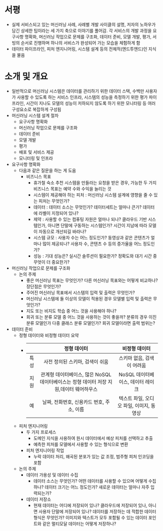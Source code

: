 # 서평
- 실제 서비스되고 있는 머신러닝 사례, 사례별 개발 사이클의 설명, 저자의 노하우가 담긴 상세한 팁이라는 세 가지 축으로 이야기를 풀어감. 각 서비스의 개발 과정을 요구사항 명확화, 머신러닝 작업으로 문제를 구조화, 데이터 준비, 모델 개발, 평가, 서빙의 순서로 진행하며 하나의 서비스가 완성되어 가는 모습을 체험하게 함 
- 데이터 파이프라인, 피처 엔지니어링, 시스템 설계 등의 전체적(엔드투엔드)인 지식을 물음 

# 소개 및 개요
- 일반적으로 머신러닝 시스템은 데이터를 관리하기 위한 데이터 스택, 수백만 사용자가 사용할 수 있도록 하는 서비스 인프라, 시스템의 성능을 측정하기 위한 평가 파이프라인, 시간이 지나도 모델의 성능이 저하되지 않도록 하기 위한 모니터링 등 여러 구성요소로 복잡하게 구성됨 
- 머신러닝 시스템 설계 절차
  - 요구사항 명확화
  - 머신러닝 작업으로 문제를 구조화
  - 데이터 준비
  - 모델 개발
  - 평가
  - 배포 및 서비스 제공
  - 모니터링 및 인프라
- 요구사항 명확화
  - 다음과 같은 질문을 하는 게 도움
    - 비즈니스 목표
      - 휴가철 숙소 추천 시스템을 만들라는 요청을 받은 경우, 가능한 두 가지 비즈니스 목표는 예약 수와 수익을 늘리는 것
      - 시스템이 제공해야 하는 피처 : 머신러닝 시스템 설계에 영향을 줄 수 있는 피처는 무엇인가? 
      - 데이터 : 데이터 소스는 무엇인가? 데이터세트는 얼마나 큰가? 데이터에 라벨이 지정되어 있나?
      - 제약 : 사용할 수 있는 컴퓨팅 자원은 얼마나 되나? 클라우드 기반 시스템인가, 아니면 단말에 구동하는 시스템인가? 시간이 지남에 따라 모델이 자동으로 개선되길 바라나?
      - 시스템 규모 : 사용자 수는 어느 정도인가? 동영상과 같은 콘텐츠가 얼마나 많이 제공되나? 사용자 수, 콘텐츠 수 등의 증가율을 어느 정도인가?
      - 성능 : 기대 성능은? 실시간 솔루션이 필요한가? 정확도와 대기 시간 중 무엇이 더 중요한가? 
- 머신러닝 작업으로 문제를 구조화
  - 논의 주제
    - 좋은 머신러닝 목표는 무엇인가? 다른 머신러닝 목표와는 어떻게 비교하나? 장단점은 무엇인가?
    - 주어진 머신러닝 목표에서 시스템의 입력 및 출력은 무엇인가?
    - 머신러닝 시스템에 둘 이상의 모델이 적용된 경우 모델별 입력 및 출력은 무엇인가?
    - 지도 또는 비지도 학습 중 어느 것을 사용해야 하나?
    - 회귀 또는 분류 모델 중 어느 것을 사용하는 것이 좋을까? 분류의 경우 이진 분류 모델인가 다중 클래스 분류 모델인가? 회귀 모델이라면 출력 범위는? 
- 데이터 준비
  - 정형 데이터와 비정형 데이터 요약
    - ||                       정형 데이터                        |비정형 데이터|
      |:---:|:---------------------------------------------------:|:---:|
      |특성|                 사전 정의된 스키마, 검색이 쉬움                  |스키마 없음, 검색이 어려움|
      |지원| 관계형 데이터베이스, 많은 NoSQL 데이터베이스는 정형 데이터 저장 지원,데이터 웨어하우스 |NoSQL 데이터베이스, 데이터 레이크|
      |예|날짜, 전화번호, 신용카드 번호, 주소, 이름|텍스트 파일, 오디오 파일, 이미지, 동영상|
  - 피처 엔지니어링
    - 두 가지 프로세스
      - 도메인 지식을 사용하여 원시 데이터에서 예상 피처를 선택하고 추출
      - 예측한 피처를 모델에서 사용할 수 있는 형식으로 변환
    - 피처 엔지니어링 작업
      - 누락 데이터 처리, 왜곡된 분포가 있는 값 조정, 범주형 피처 인코딩을 포함 
  - 논의 주제
    - 데이터 가용성 및 데이터 수집
      - 데이터 소스는 무엇인가? 어떤 데이터를 사용할 수 있으며 어떻게 수집하나? 데이터 크기는 어느 정도인가? 새로운 데이터는 얼마나 자주 입력되는가?
    - 데이터 저장소
      - 현재 데이터는 어디에 저장되어 있나? 클라우드에 저장되어 있나, 아니면 사용자 단말에 저장되어 있나? 데이터를 저장하는 데 적합한 데이터 형식은 무엇인가? 이미지와 텍스트가 모두 포함될 수 있는 데이터 포인트와 같은 멀티모달 데이터는 어떻게 저장하나?
